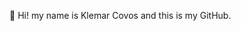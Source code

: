 👋 Hi! my name is Klemar Covos and this is my GitHub.
<i class="devicon-python-plain colored" color="blue"></i>
